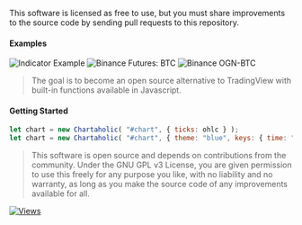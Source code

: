 This software is licensed as free to use, but you must share improvements to the source code by sending pull requests to this repository.

#### Examples
![Indicator Example](https://cdn.discordapp.com/attachments/538472814626209793/697188143409004615/darkpool-liquidity.png)
![Binance Futures: BTC](https://cdn.discordapp.com/attachments/538472814626209793/697187567937912902/darkpool.png)
![Binance OGN-BTC](https://cdn.discordapp.com/attachments/538472814626209793/697188018217549824/darkpool.png)
> The goal is to become an open source alternative to TradingView with built-in functions available in Javascript.

#### Getting Started
```js
let chart = new Chartaholic( "#chart", { ticks: ohlc } );
let chart = new Chartaholic( "#chart", { theme: "blue", keys: { time: "time_open" }, ticks, title, usd:true, overlay, annotations } );
```
> This software is open source and depends on contributions from the community. Under the GNU GPL v3 License, you are given permission to use this freely for any purpose you like, with no liability and no warranty, as long as you make the source code of any improvements available for all.

[![Views](http://hits.dwyl.io/jaggedsoft/chartaholic.svg)](http://hits.dwyl.io/jaggedsoft/chartaholic)
